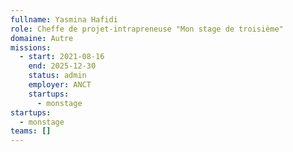 ```yaml
---
fullname: Yasmina Hafidi
role: Cheffe de projet-intrapreneuse "Mon stage de troisième"
domaine: Autre
missions:
  - start: 2021-08-16
    end: 2025-12-30
    status: admin
    employer: ANCT
    startups:
      - monstage
startups:
  - monstage
teams: []
---
```

